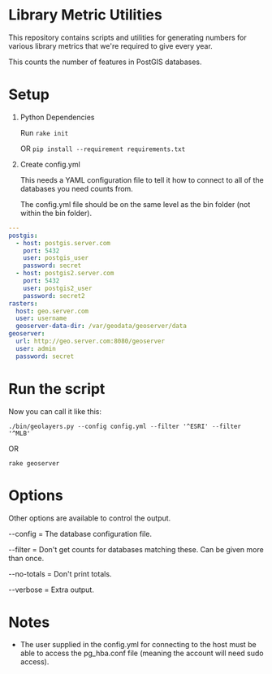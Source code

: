
# Library Metric Utilities

This repository contains scripts and utilities for generating numbers for
various library metrics that we're required to give every year.

This counts the number of features in PostGIS databases. 

# Setup

1. Python Dependencies

    Run `rake init`

    OR `pip install --requirement requirements.txt`

1. Create config.yml

    This needs a YAML configuration file to tell it how to connect to all of the
databases you need counts from.

    The config.yml file should be on the same level as the bin folder (not within
the bin folder).

```yaml
---
postgis:
  - host: postgis.server.com
    port: 5432
    user: postgis_user
    password: secret
  - host: postgis2.server.com
    port: 5432
    user: postgis2_user
    password: secret2
rasters:
  host: geo.server.com
  user: username
  geoserver-data-dir: /var/geodata/geoserver/data
geoserver:
  url: http://geo.server.com:8080/geoserver
  user: admin
  password: secret
```

# Run the script

Now you can call it like this:

```shell
./bin/geolayers.py --config config.yml --filter '^ESRI' --filter '^MLB'
```

OR

```shell
rake geoserver
```

# Options

Other options are available to control the output.

--config = The database configuration file.

--filter = Don't get counts for databases matching these. Can be given more than once.

--no-totals = Don't print totals.

--verbose = Extra output.


# Notes

- The user supplied in the config.yml for connecting to the host must be able to access the pg_hba.conf file (meaning the account will need sudo access).


